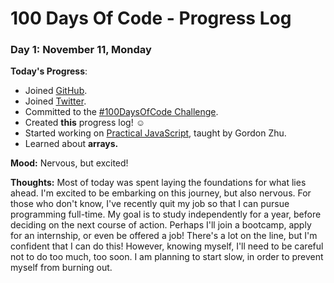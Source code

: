 # 100 Days Of Code - Progress Log

### Day 1: November 11, Monday

**Today's Progress**: 
* Joined [GitHub](https://github.com/sofianiu).
* Joined [Twitter](https://twitter.com/NiuSofia).
* Committed to the [#100DaysOfCode Challenge](https://www.100daysofcode.com/).
* Created **this** progress log! ☺
* Started working on [Practical JavaScript](https://watchandcode.com/p/practical-javascript), taught by Gordon Zhu.
* Learned about **arrays.**

**Mood:** Nervous, but excited!

**Thoughts:** Most of today was spent laying the foundations for what lies ahead. I'm excited to be embarking on this journey, but also nervous. For those who don't know, I've recently quit my job so that I can pursue programming full-time. My goal is to study independently for a year, before deciding on the next course of action. Perhaps I'll join a bootcamp, apply for an internship, or even be offered a job! There's a lot on the line, but I'm confident that I can do this! However, knowing myself, I'll need to be careful not to do too much, too soon. I am planning to start slow, in order to prevent myself from burning out.
